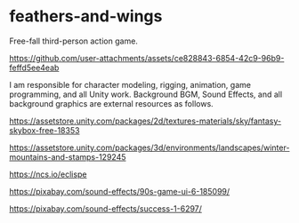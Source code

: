 # feathers-and-wings

Free-fall third-person action game.


https://github.com/user-attachments/assets/ce828843-6854-42c9-96b9-feffd5ee4eab

I am responsible for character modeling, rigging, animation, game programming, and all Unity work.
Background BGM, Sound Effects, and all background graphics are external resources as follows.

https://assetstore.unity.com/packages/2d/textures-materials/sky/fantasy-skybox-free-18353

https://assetstore.unity.com/packages/3d/environments/landscapes/winter-mountains-and-stamps-129245

https://ncs.io/eclispe

https://pixabay.com/sound-effects/90s-game-ui-6-185099/

https://pixabay.com/sound-effects/success-1-6297/
